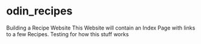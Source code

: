 # odin_recipes
Building a Recipe Website
This Website will contain an Index Page with links to a few Recipes.
Testing for how this stuff works

